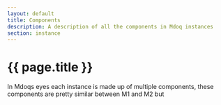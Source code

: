 ```yaml
---
layout: default
title: Components
description: A description of all the components in Mdoq instances
section: instance
---
```


# {{ page.title }}
In Mdoqs eyes each instance is made up of multiple components, these components are pretty similar between M1 and M2 but